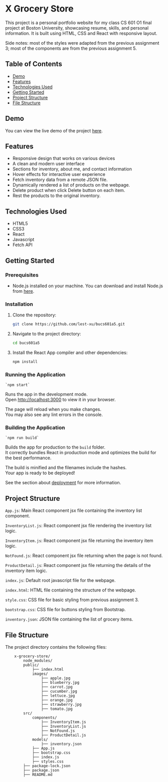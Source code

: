 # X Grocery Store

This project is a personal portfolio website for my class CS 601 O1 final project at Boston University, showcasing resume, skills, and personal information. It is built using HTML, CSS and React with responsive layout.

Side notes: most of the styles were adapted from the previous assignment 3; most of the components are from the previous assignment 5.

## Table of Contents

- [Demo](#demo)
- [Features](#features)
- [Technologies Used](#technologies-used)
- [Getting Started](#getting-started)
- [Project Structure](#project-structure)
- [File Structure](#file-structure)

## Demo

You can view the live demo of the project [here](https://lest-xu.github.io/).

## Features

- Responsive design that works on various devices
- A clean and modern user interface
- Sections for inventory, about me, and contact information
- Hover effects for interactive user experience
- Fetch inventory data from a remote JSON file.
- Dynamically rendered a list of products on the webpage.
- Delete product when click Delete button on each item.
- Rest the products to the original inventory.

## Technologies Used

- HTML5
- CSS3
- React
- Javascript
- Fetch API

## Getting Started

### Prerequisites

- Node.js installed on your machine. You can download and install Node.js from [here](https://nodejs.org/en/download).

### Installation

1. Clone the repository:

   ```sh
   git clone https://github.com/lest-xu/bucs601a5.git

2. Navigate to the project directory:

   ```sh
   cd bucs601a5

3. Install the React App compiler and other dependencies:

   ```sh
   npm install

### Running the Application

    `npm start`

Runs the app in the development mode.\
Open [http://localhost:3000](http://localhost:3000) to view it in your browser.

The page will reload when you make changes.\
You may also see any lint errors in the console.

### Building the Application

    `npm run build`

Builds the app for production to the `build` folder.\
It correctly bundles React in production mode and optimizes the build for the best performance.

The build is minified and the filenames include the hashes.\
Your app is ready to be deployed!

See the section about [deployment](https://facebook.github.io/create-react-app/docs/deployment) for more information.

## Project Structure

`App.js`: Main React component jsx file containing the inventory list component.

`InventoryList.js`: React component jsx file rendering the inventory list logic.

`InventoryItem.js`: React component jsx file returning the inventory item logic.

`NotFound.js`: React component jsx file returning when the page is not found.

`ProductDetail.js`: React component jsx file returning the details of the inventory item logic.

`index.js`: Default root javascript file for the webpage.

`index.html`: HTML file containing the structure of the webpage.

`style.css`: CSS file for basic styling from previous assignment 3.

`bootstrap.css`: CSS file for buttons styling from Bootstrap.

`inventory.json`: JSON file containing the list of grocery items.

## File Structure

The project directory contains the following files:

```
    x-grocery-store/
        node_modules/
        public/
            ├── index.html
            images/
                ├── apple.jpg
                ├── blueberry.jpg
                ├── carrot.jpg
                ├── cucumber.jpg
                ├── lettuce.jpg
                ├── orange.jpg
                ├── strawberry.jpg
                ├── tomato.jpg
        src/
            components/
                ├── InventoryItem.js
                ├── InventoryList.js
                ├── NotFound.js
                ├── ProductDetail.js
            models/
                ├── inventory.json
            ├── App.js
            ├── bootstrap.css
            ├── index.js
            ├── styles.css
        ├── package-lock.json
        ├── package.json
        ├── README.md

